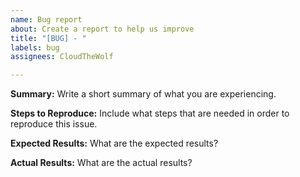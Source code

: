 ```yaml
---
name: Bug report
about: Create a report to help us improve
title: "[BUG] - "
labels: bug
assignees: CloudTheWolf

---
```


**Summary:**
Write a short summary of what you are experiencing.

**Steps to Reproduce:**
Include what steps that are needed in order to reproduce this issue.

**Expected Results:**
What are the expected results?

**Actual Results:**
What are the actual results?
